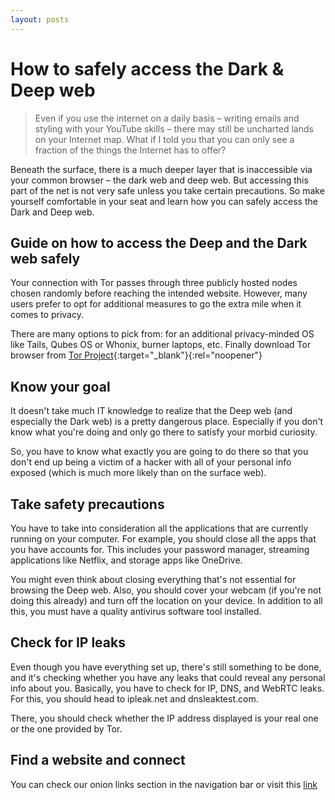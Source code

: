 ```yaml
---
layout: posts
---
```


# How to safely access the Dark & Deep web 
> Even if you use the internet on a daily basis – writing emails and styling with your YouTube skills – there may still be uncharted lands on your Internet map. What if I told you that you can only see a fraction of the things the Internet has to offer? 

Beneath the surface, there is a much deeper layer that is inaccessible via your common browser – the dark web and deep web. But accessing this part of the net is not very safe unless you take certain precautions. So make yourself comfortable in your seat and learn how you can safely access the Dark and Deep web.

## Guide on how to access the Deep and the Dark web safely
Your connection with Tor passes through three publicly hosted nodes chosen randomly before reaching the intended website. However, many users prefer to opt for additional measures to go the extra mile when it comes to privacy. 

There are many options to pick from: for an additional privacy-minded OS like Tails, Qubes OS or Whonix, burner laptops, etc. Finally download Tor browser from [Tor Project](https://www.torproject.org/){:target="_blank"}{:rel="noopener"}

## Know your goal
It doesn't take much IT knowledge to realize that the Deep web (and especially the Dark web) is a pretty dangerous place. Especially if you don't know what you're doing and only go there to satisfy your morbid curiosity. 

So, you have to know what exactly you are going to do there so that you don't end up being a victim of a hacker with all of your personal info exposed (which is much more likely than on the surface web). 

## Take safety precautions
You have to take into consideration all the applications that are currently running on your computer.
For example, you should close all the apps that you have accounts for. This includes your password manager, streaming applications like Netflix, and storage apps like OneDrive. 

You might even think about closing everything that's not essential for browsing the Deep web. Also, you should cover your webcam (if you're not doing this already) and turn off the location on your device. In addition to all this, you must have a quality antivirus software tool installed.

## Check for IP leaks
Even though you have everything set up, there's still something to be done, and it's checking whether you have any leaks that could reveal any personal info about you. Basically, you have to check for IP, DNS, and WebRTC leaks. For this, you should head to ipleak.net and dnsleaktest.com. 

There, you should check whether the IP address displayed is your real one or the one provided by Tor.

## Find a website and connect
You can check our onion links section in the navigation bar or visit this [link](/links/)
